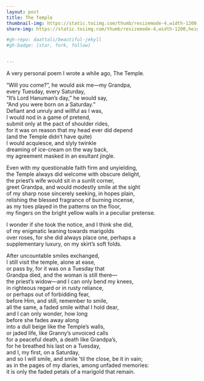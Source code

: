 ```yaml
---
layout: post
title: The Temple 
thumbnail-img: https://static.toiimg.com/thumb/resizemode-4,width-1200,height-900,msid-72094254/72094254.jpg
share-img: https://static.toiimg.com/thumb/resizemode-4,width-1200,height-900,msid-72094254/72094254.jpg

#gh-repo: daattali/beautiful-jekyll
#gh-badge: [star, fork, follow]


---
```

A very personal poem I wrote a while ago, The Temple.

“Will you come?”, he would ask me—my Grandpa,  
every Tuesday, every Saturday,  
“It’s Lord Hanuman’s day,” he would say,  
“And you were born on a Saturday.”  
Defiant and unruly and willful as I was,  
I would nod in a game of pretend,   
submit only at the pact of shoulder rides,  
for it was on reason that my head ever did depend  
(and the Temple didn’t have quite)  
I would acquiesce, and slyly twinkle  
dreaming of ice-cream on the way back,  
my agreement masked in an exultant jingle.  

Even with my questionable faith firm and unyielding,  
the Temple always did welcome with obscure delight,  
the priest’s wife would sit in a sunlit corner,  
greet Grandpa, and would modestly smile at the sight  
of my sharp nose sincerely seeking, in hopes plain,  
relishing the blessed fragrance of burning incense,  
as my toes played in the patterns on the floor,  
my fingers on the bright yellow walls in a peculiar pretense.  

I wonder if she took the notice, and I think she did,  
of my enigmatic leaning towards marigolds   
over roses, for she did always place one, perhaps a  
 supplementary luxury, on my skirt’s soft folds.  

After uncountable smiles exchanged,   
I still visit the temple, alone at ease,  
or pass by, for it was on a Tuesday that  
Grandpa died, and the woman is still there—  
the priest’s widow—and I can only bend my knees,   
in righteous regard or in rusty reliance,  
or perhaps out of forbidding fear,   
before Him, and still, remember to smile,  
all the same, a faded smile withal I hold dear,  
and I can only wonder, how long   
before she fades away along  
into a dull beige like the Temple’s walls,  
or jaded life, like Granny’s unvoiced calls  
for a peaceful death, a death like Grandpa’s,  
for he breathed his last on a Tuesday,   
and I, my first, on a Saturday,  
and so I will smile, and smile 'til the close, be it in vain;  
as in the pages of my diaries, among unfaded memories:  
it is only the faded petals of a marigold that remain.  
